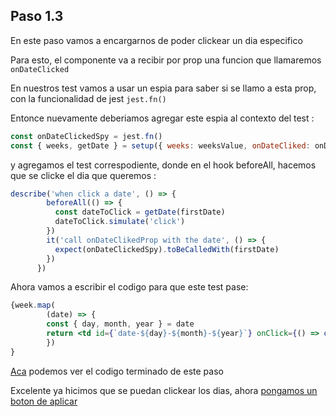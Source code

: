## Paso 1.3
En este paso vamos a encargarnos de poder clickear un dia especifico

Para esto, el componente va a recibir por prop una funcion que llamaremos `onDateClicked`

En nuestros test vamos a usar un espia para saber si se llamo a esta prop, con la funcionalidad de jest `jest.fn()`

Entonce nuevamente deberiamos agregar este espia al contexto del test :

```js
const onDateClickedSpy = jest.fn()
const { weeks, getDate } = setup({ weeks: weeksValue, onDateCliked: onDateClickedSpy })
```

y agregamos el test correspodiente, donde en el hook beforeAll, hacemos que se clicke el dia que queremos :
```js
describe('when click a date', () => {
        beforeAll(() => {
          const dateToClick = getDate(firstDate)
          dateToClick.simulate('click')
        })
        it('call onDateClikedProp with the date', () => {
          expect(onDateClickedSpy).toBeCalledWith(firstDate)
        })
      })
```

Ahora vamos a escribir el codigo para que este test pase:
```jsx
{week.map(
        (date) => {
        const { day, month, year } = date
        return <td id={`date-${day}-${month}-${year}`} onClick={() => onDateClicked(date)}>{day}</td>
        })
}
```


[Aca](https://github.com/Guusy/tdd-workshop-quickstart/commit/69663d1b1178631be9d950bbfe0eadbe6814171d) podemos ver el codigo terminado de este paso


Excelente ya hicimos que se puedan clickear los dias, ahora [pongamos un boton de aplicar](./paso-1.4.md)

